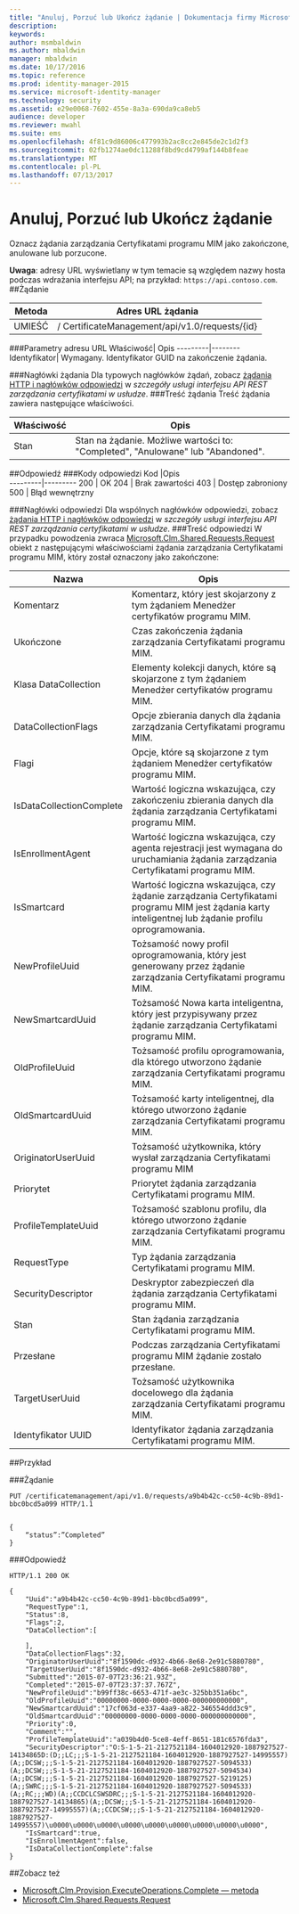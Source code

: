 ```yaml
---
title: "Anuluj, Porzuć lub Ukończ żądanie | Dokumentacja firmy Microsoft"
description: 
keywords: 
author: msmbaldwin
ms.author: mbaldwin
manager: mbaldwin
ms.date: 10/17/2016
ms.topic: reference
ms.prod: identity-manager-2015
ms.service: microsoft-identity-manager
ms.technology: security
ms.assetid: e29e0068-7602-455e-8a3a-690da9ca8eb5
audience: developer
ms.reviewer: mwahl
ms.suite: ems
ms.openlocfilehash: 4f81c9d86006c477993b2ac8cc2e845de2c1d2f3
ms.sourcegitcommit: 02fb1274ae0dc11288f8bd9cd4799af144b8feae
ms.translationtype: MT
ms.contentlocale: pl-PL
ms.lasthandoff: 07/13/2017
---
```

# <a name="cancel-abandon-or-complete-a-request"></a>Anuluj, Porzuć lub Ukończ żądanie
Oznacz żądania zarządzania Certyfikatami programu MIM jako zakończone, anulowane lub porzucone.

**Uwaga**: adresy URL wyświetlany w tym temacie są względem nazwy hosta podczas wdrażania interfejsu API; na przykład: `https://api.contoso.com`.
##<a name="request"></a>Żądanie


Metoda  |Adres URL żądania  
---------|---------
UMIEŚĆ     |/ CertificateManagement/api/v1.0/requests/{id}

###<a name="url-parameters"></a>Parametry adresu URL
Właściwość| Opis
---------|--------
Identyfikator| Wymagany. Identyfikator GUID na zakończenie żądania.


###<a name="request-headers"></a>Nagłówki żądania
Dla typowych nagłówków żądań, zobacz [żądania HTTP i nagłówków odpowiedzi](certificate-management-rest-api-service-details.md#http-request-and-response-headers) w *szczegóły usługi interfejsu API REST zarządzania certyfikatami w usłudze*.
###<a name="request-body"></a>Treść żądania
Treść żądania zawiera następujące właściwości.

Właściwość | Opis
---------|-----------
Stan | Stan na żądanie. Możliwe wartości to: "Completed", "Anulowane" lub "Abandoned".


##<a name="response"></a>Odpowiedź
###<a name="response-codes"></a>Kody odpowiedzi
Kod  |Opis  
---------|---------
200     | OK
204 | Brak zawartości
403 | Dostęp zabroniony
500 | Błąd wewnętrzny

###<a name="response-headers"></a>Nagłówki odpowiedzi
Dla wspólnych nagłówków odpowiedzi, zobacz [żądania HTTP i nagłówków odpowiedzi](certificate-management-rest-api-service-details.md#http-request-and-response-headers) w *szczegóły usługi interfejsu API REST zarządzania certyfikatami w usłudze*.
###<a name="response-body"></a>Treść odpowiedzi
W przypadku powodzenia zwraca [Microsoft.Clm.Shared.Requests.Request](https://msdn.microsoft.com/library/microsoft.clm.shared.requests.request.aspx) obiekt z następującymi właściwościami żądania zarządzania Certyfikatami programu MIM, który został oznaczony jako zakończone:

Nazwa | Opis
-----|------------
Komentarz | Komentarz, który jest skojarzony z tym żądaniem Menedżer certyfikatów programu MIM.
Ukończone | Czas zakończenia żądania zarządzania Certyfikatami programu MIM.
Klasa DataCollection | Elementy kolekcji danych, które są skojarzone z tym żądaniem Menedżer certyfikatów programu MIM.
DataCollectionFlags | Opcje zbierania danych dla żądania zarządzania Certyfikatami programu MIM.
Flagi | Opcje, które są skojarzone z tym żądaniem Menedżer certyfikatów programu MIM.
IsDataCollectionComplete | Wartość logiczna wskazująca, czy zakończeniu zbierania danych dla żądania zarządzania Certyfikatami programu MIM.
IsEnrollmentAgent | Wartość logiczna wskazująca, czy agenta rejestracji jest wymagana do uruchamiania żądania zarządzania Certyfikatami programu MIM.
IsSmartcard | Wartość logiczna wskazująca, czy żądanie zarządzania Certyfikatami programu MIM jest żądania karty inteligentnej lub żądanie profilu oprogramowania.
NewProfileUuid | Tożsamość nowy profil oprogramowania, który jest generowany przez żądanie zarządzania Certyfikatami programu MIM.
NewSmartcardUuid | Tożsamość Nowa karta inteligentna, który jest przypisywany przez żądanie zarządzania Certyfikatami programu MIM.
OldProfileUuid | Tożsamość profilu oprogramowania, dla którego utworzono żądanie zarządzania Certyfikatami programu MIM.
OldSmartcardUuid | Tożsamość karty inteligentnej, dla którego utworzono żądanie zarządzania Certyfikatami programu MIM.
OriginatorUserUuid | Tożsamość użytkownika, który wysłał zarządzania Certyfikatami programu MIM
Priorytet | Priorytet żądania zarządzania Certyfikatami programu MIM.
ProfileTemplateUuid | Tożsamość szablonu profilu, dla którego utworzono żądanie zarządzania Certyfikatami programu MIM.
RequestType | Typ żądania zarządzania Certyfikatami programu MIM.
SecurityDescriptor | Deskryptor zabezpieczeń dla żądania zarządzania Certyfikatami programu MIM.
Stan | Stan żądania zarządzania Certyfikatami programu MIM.
Przesłane | Podczas zarządzania Certyfikatami programu MIM żądanie zostało przesłane.
TargetUserUuid | Tożsamość użytkownika docelowego dla żądania zarządzania Certyfikatami programu MIM.
Identyfikator UUID | Identyfikator żądania zarządzania Certyfikatami programu MIM.

##<a name="example"></a>Przykład

###<a name="request"></a>Żądanie
```
PUT /certificatemanagement/api/v1.0/requests/a9b4b42c-cc50-4c9b-89d1-bbc0bcd5a099 HTTP/1.1


{
    “status”:”Completed”
}
```
###<a name="response"></a>Odpowiedź
```
HTTP/1.1 200 OK

{
    "Uuid":"a9b4b42c-cc50-4c9b-89d1-bbc0bcd5a099",
    "RequestType":1,
    "Status":8,
    "Flags":2,
    "DataCollection":[

    ],
    "DataCollectionFlags":32,
    "OriginatorUserUuid":"8f1590dc-d932-4b66-8e68-2e91c5880780",
    "TargetUserUuid":"8f1590dc-d932-4b66-8e68-2e91c5880780",
    "Submitted":"2015-07-07T23:36:21.93Z",
    "Completed":"2015-07-07T23:37:37.767Z",
    "NewProfileUuid":"b99ff38c-6653-471f-ae3c-325bb351a6bc",
    "OldProfileUuid":"00000000-0000-0000-0000-000000000000",
    "NewSmartcardUuid":"17cf063d-e337-4aa9-a822-346554ddd3c9",
    "OldSmartcardUuid":"00000000-0000-0000-0000-000000000000",
    "Priority":0,
    "Comment":"",
    "ProfileTemplateUuid":"a039b4d0-5ce8-4eff-8651-181c6576fda3",
    "SecurityDescriptor":"O:S-1-5-21-2127521184-1604012920-1887927527-14134865D:(D;;LC;;;S-1-5-21-2127521184-1604012920-1887927527-14995557)(A;;DCSW;;;S-1-5-21-2127521184-1604012920-1887927527-5094533)(A;;DCSW;;;S-1-5-21-2127521184-1604012920-1887927527-5094534)(A;;DCSW;;;S-1-5-21-2127521184-1604012920-1887927527-5219125)(A;;SWRC;;;S-1-5-21-2127521184-1604012920-1887927527-5094533)(A;;RC;;;WD)(A;;CCDCLCSWSDRC;;;S-1-5-21-2127521184-1604012920-1887927527-14134865)(A;;DCSW;;;S-1-5-21-2127521184-1604012920-1887927527-14995557)(A;;CCDCSW;;;S-1-5-21-2127521184-1604012920-1887927527-14995557)\u0000\u0000\u0000\u0000\u0000\u0000\u0000\u0000\u0000",
    "IsSmartcard":true,
    "IsEnrollmentAgent":false,
    "IsDataCollectionComplete":false
}
```       
##<a name="see-also"></a>Zobacz też

- [Microsoft.Clm.Provision.ExecuteOperations.Complete — metoda](https://msdn.microsoft.com/library/microsoft.clm.provision.executeoperations.complete.aspx)
- [Microsoft.Clm.Shared.Requests.Request](https://msdn.microsoft.com/library/microsoft.clm.shared.requests.request.aspx)
